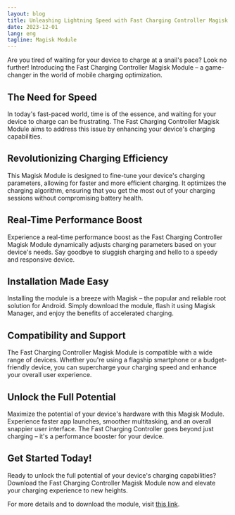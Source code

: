 ```yaml
---
layout: blog
title: Unleashing Lightning Speed with Fast Charging Controller Magisk Module
date: 2023-12-01
lang: eng
tagline: Magisk Module
---
```

<script async src="https://pagead2.googlesyndication.com/pagead/js/adsbygoogle.js?client=ca-pub-8370893026371321"
     crossorigin="anonymous"></script>
<!-- Display 2 -->
<ins class="adsbygoogle"
     style="display:block"
     data-ad-client="ca-pub-8370893026371321"
     data-ad-slot="4101050007"
     data-ad-format="auto"
     data-full-width-responsive="true"></ins>
<script>
     (adsbygoogle = window.adsbygoogle || []).push({});
</script>
<div>
  <p>Are you tired of waiting for your device to charge at a snail's pace? Look no further! Introducing the Fast Charging Controller Magisk Module – a game-changer in the world of mobile charging optimization.</p>

  <h2>The Need for Speed</h2>
  <p>In today's fast-paced world, time is of the essence, and waiting for your device to charge can be frustrating. The Fast Charging Controller Magisk Module aims to address this issue by enhancing your device's charging capabilities.</p>

  <h2>Revolutionizing Charging Efficiency</h2>
  <p>This Magisk Module is designed to fine-tune your device's charging parameters, allowing for faster and more efficient charging. It optimizes the charging algorithm, ensuring that you get the most out of your charging sessions without compromising battery health.</p>

  <h2>Real-Time Performance Boost</h2>
  <p>Experience a real-time performance boost as the Fast Charging Controller Magisk Module dynamically adjusts charging parameters based on your device's needs. Say goodbye to sluggish charging and hello to a speedy and responsive device.</p>

  <h2>Installation Made Easy</h2>
  <p>Installing the module is a breeze with Magisk – the popular and reliable root solution for Android. Simply download the module, flash it using Magisk Manager, and enjoy the benefits of accelerated charging.</p>

  <h2>Compatibility and Support</h2>
  <p>The Fast Charging Controller Magisk Module is compatible with a wide range of devices. Whether you're using a flagship smartphone or a budget-friendly device, you can supercharge your charging speed and enhance your overall user experience.</p>

  <h2>Unlock the Full Potential</h2>
  <p>Maximize the potential of your device's hardware with this Magisk Module. Experience faster app launches, smoother multitasking, and an overall snappier user interface. The Fast Charging Controller goes beyond just charging – it's a performance booster for your device.</p>

  <h2>Get Started Today!</h2>
  <p>Ready to unlock the full potential of your device's charging capabilities? Download the Fast Charging Controller Magisk Module now and elevate your charging experience to new heights.</p>

  <p>For more details and to download the module, visit <a href="https://www.pling.com/p/1878564/">this link</a>.</p>
</div>
